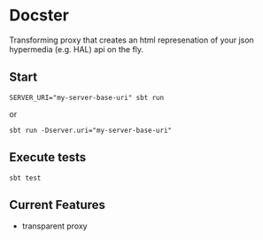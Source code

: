 # Docster


Transforming proxy that creates an html represenation of your json hypermedia (e.g. HAL) api on the fly.

## Start

```shell
SERVER_URI="my-server-base-uri" sbt run
```

or
```shell
sbt run -Dserver.uri="my-server-base-uri"
```

## Execute tests

```shell
sbt test
```


## Current Features

- transparent proxy
